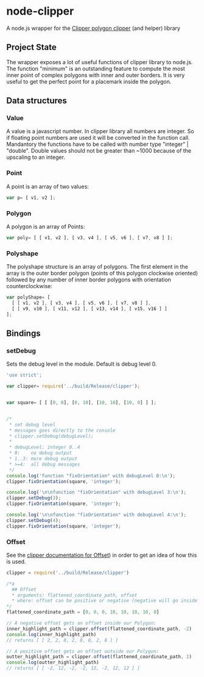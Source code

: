 # node-clipper

A node.js wrapper for the [Clipper polygon clipper](http://www.angusj.com/delphi/clipper.php) (and helper) library

## Project State

The wrapper exposes a lot of useful functions of clipper library to node.js. The function "minimum" is an outstanding feature to compute the most inner point of complex polygons with inner and outer borders. It is very useful to get the perfect point for a placemark inside the polygon.


## Data structures

### Value

A value is a javascript number. In clipper library all numbers are integer. So if floating point numbers are used it will be converted in the function call. Mandantory the functions have to be called with number type "integer" | "double". Double values should not be greater than ~1000 because of the upscaling to an integer.

### Point

A point is an array of two values:
```javascript
var p= [ v1, v2 ];
```

### Polygon

A polygon is an array of Points:
```javascript
var poly= [ [ v1, v2 ], [ v3, v4 ], [ v5, v6 ], [ v7, v8 ] ];
```

### Polyshape

The polyshape structure is an array of polygons. The first element in the array is the outer border polygon (points of this polygon clockwise oriented) followed by any number of inner border polygons with orientation counterclockwise:
```javascript
var polyShape= [
  [ [ v1, v2 ], [ v3, v4 ], [ v5, v6 ], [ v7, v8 ] ],
  [ [ v9, v10 ], [ v11, v12 ], [ v13, v14 ], [ v15, v16 ] ]
];
```



## Bindings

### setDebug

Sets the debug level in the module. Default is debug level 0.

```javascript
'use strict';

var clipper= require('../build/Release/clipper');


var square= [ [ [0, 0], [0, 10], [10, 10], [10, 0] ] ];


/*
 * set debug level
 * messages goes directly to the console
 * clipper.setDebug(debugLevel);
 *
 * debugLevel: integer 0..4
 * 0:    no debug output
 * 1..3: more debug output
 * >=4:  all debug messages
 */
console.log('function "fixOrientation" with debugLevel 0:\n');
clipper.fixOrientation(square, 'integer');

console.log('\n\nfunction "fixOrientation" with debugLevel 3:\n');
clipper.setDebug(3);
clipper.fixOrientation(square, 'integer');

console.log('\n\nfunction "fixOrientation" with debugLevel 4:\n');
clipper.setDebug(4);
clipper.fixOrientation(square, 'integer');
```


### Offset

See the [clipper documentation for Offset](http://www.angusj.com/delphi/clipper/documentation/Docs/Units/ClipperLib/Functions/OffsetPaths.htm))
in order to get an idea of how this is used.

```javascript
clipper = require('../build/Release/clipper')

/*a
  ## Offset
  * arguments: flattened_coordinate_path, offset
  * where: offset can be positive or negative (negative will go inside the polygon, positive will expand outside)
*/
flattened_coordinate_path = [0, 0, 0, 10, 10, 10, 10, 0]

// A negative offset gets an offset inside our Polygon:
inner_highlight_path = clipper.offset(flattened_coordinate_path, -2)
console.log(inner_highlight_path)
// returns [ [ 2, 2, 8, 2, 8, 8, 2, 8 ] ]

// A positive offset gets an offset outside our Polygon:
outter_highlight_path = clipper.offset(flattened_coordinate_path, 2)
console.log(outter_highlight_path)
// returns [ [ -2, 12, -2, -2, 12, -2, 12, 12 ] ]
```
